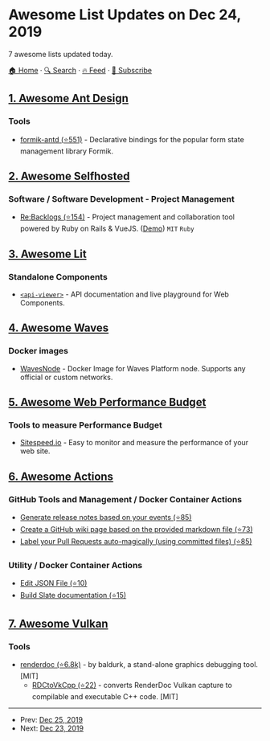 # Awesome List Updates on Dec 24, 2019

7 awesome lists updated today.

[🏠 Home](/README.md) · [🔍 Search](https://test.trackawesomelist.com/search/) · [🔥 Feed](https://test.trackawesomelist.com/rss.xml) · [📮 Subscribe](https://trackawesomelist.us17.list-manage.com/subscribe?u=d2f0117aa829c83a63ec63c2f&id=36a103854c)



## [1. Awesome Ant Design](/content/websemantics/awesome-ant-design/README.md)

### Tools

*   [formik-antd (⭐551)](https://github.com/jannikbuschke/formik-antd) - Declarative bindings for the popular form state management library Formik.

## [2. Awesome Selfhosted](/content/awesome-selfhosted/awesome-selfhosted/README.md)

### Software / Software Development - Project Management

*   [Re:Backlogs (⭐154)](https://github.com/kaishuu0123/rebacklogs) - Project management and collaboration tool powered by Ruby on Rails & VueJS. ([Demo](https://rebacklogs.saino.me/users/sign_up)) `MIT` `Ruby`

## [3. Awesome Lit](/content/web-padawan/awesome-lit/README.md)

### Standalone Components

*   [`<api-viewer>`](https://github.com/web-padawan/api-viewer-element) - API documentation and live playground for Web Components.

## [4. Awesome Waves](/content/msmolyakov/awesome-waves/README.md)

### Docker images

*   [WavesNode](https://hub.docker.com/r/wavesplatform/wavesnode) - Docker Image for Waves Platform node. Supports any official or custom networks.

## [5. Awesome Web Performance Budget](/content/pajaydev/awesome-web-performance-budget/README.md)

### Tools to measure Performance Budget

*   [Sitespeed.io](https://www.sitespeed.io/) - Easy to monitor and measure the performance of your web site.

## [6. Awesome Actions](/content/sdras/awesome-actions/README.md)

### GitHub Tools and Management / Docker Container Actions

*   [Generate release notes based on your events (⭐85)](https://github.com/Decathlon/release-notes-generator-action)
*   [Create a GitHub wiki page based on the provided markdown file (⭐73)](https://github.com/Decathlon/wiki-page-creator-action)
*   [Label your Pull Requests auto-magically (using committed files) (⭐85)](https://github.com/Decathlon/pull-request-labeler-action)

### Utility / Docker Container Actions

*   [Edit JSON File (⭐10)](https://github.com/deef0000dragon1/json-edit-action)
*   [Build Slate documentation (⭐15)](https://github.com/Decathlon/slate-builder-action)

## [7. Awesome Vulkan](/content/vinjn/awesome-vulkan/README.md)

### Tools

*   [renderdoc (⭐6.8k)](https://github.com/baldurk/renderdoc) - by baldurk, a stand-alone graphics debugging tool. \[MIT]
    *   [RDCtoVkCpp (⭐22)](https://github.com/azhirnov/RDCtoVkCpp) - converts RenderDoc Vulkan capture to compilable and executable C++ code. \[MIT]

---

- Prev: [Dec 25, 2019](/content/2019/12/25/README.md)
- Next: [Dec 23, 2019](/content/2019/12/23/README.md)